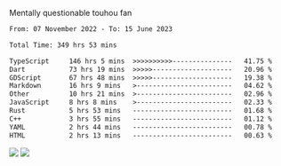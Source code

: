 Mentally questionable touhou fan



<!--START_SECTION:waka-->

```txt
From: 07 November 2022 - To: 15 June 2023

Total Time: 349 hrs 53 mins

TypeScript     146 hrs 5 mins  >>>>>>>>>>---------------   41.75 %
Dart           73 hrs 19 mins  >>>>>--------------------   20.96 %
GDScript       67 hrs 48 mins  >>>>>--------------------   19.38 %
Markdown       16 hrs 9 mins   >------------------------   04.62 %
Other          10 hrs 21 mins  >------------------------   02.96 %
JavaScript     8 hrs 8 mins    >------------------------   02.33 %
Rust           5 hrs 53 mins   -------------------------   01.68 %
C++            3 hrs 55 mins   -------------------------   01.12 %
YAML           2 hrs 44 mins   -------------------------   00.78 %
HTML           2 hrs 13 mins   -------------------------   00.63 %
```

<!--END_SECTION:waka-->

![](https://posei.me/horse_going_hard.gif)
![](https://posei.me/horse_going_hard.gif)

